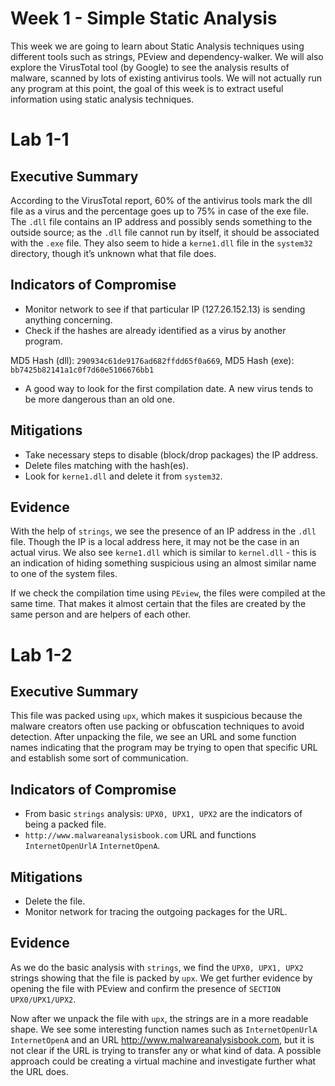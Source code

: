 # Week 1 - Simple Static Analysis

This week we are going to learn about Static Analysis techniques using different tools such as strings, PEview and dependency-walker. We will also explore the VirusTotal tool (by Google) to see the analysis results of malware, scanned by lots of existing antivirus tools. We will not actually run any program at this point, the goal of this week is to extract useful information using static analysis techniques.

# Lab 1-1

## Executive Summary

According to the VirusTotal report, 60% of the antivirus tools mark the dll file as a virus and the percentage goes up to 75% in case of the exe file. The `.dll` file contains an IP address and possibly sends something to the outside source; as the `.dll` file cannot run by itself, it should be associated with the `.exe` file. They also seem to hide a `kerne1.dll` file in the `system32` directory, though it’s unknown what that file does.

## Indicators of Compromise
- Monitor network to see if that particular IP (127.26.152.13) is sending anything concerning.
- Check if the hashes are already identified as a virus by another program. 

MD5 Hash (dll): `290934c61de9176ad682ffdd65f0a669`,
MD5 Hash (exe): `bb7425b82141a1c0f7d60e5106676bb1`

- A good way to look for the first compilation date. A new virus tends to be more dangerous than an old one.

## Mitigations
- Take necessary steps to disable (block/drop packages) the IP address. 
- Delete files matching with the hash(es).
- Look for `kerne1.dll` and delete it from `system32`.

## Evidence
With the help of  `strings`, we see the presence of an IP address in the `.dll` file. Though the IP is a local address here, it may not be the case in an actual virus. We also see `kerne1.dll` which is similar to `kernel.dll` - this is an indication of hiding something suspicious using an almost similar name to one of the system files. 

If we check the compilation time using `PEview`, the files were compiled at the same time. That makes it almost certain that the files are created by the same person and are helpers of each other.


# Lab 1-2

## Executive Summary

This file was packed using `upx`, which makes it suspicious because the malware creators often use packing or obfuscation techniques to avoid detection. After unpacking the file, we see an URL and some function names indicating that the program may be trying to open that specific URL and establish some sort of communication.

## Indicators of Compromise
- From basic `strings` analysis: `UPX0, UPX1, UPX2` are the indicators of being a packed file.
- `http://www.malwareanalysisbook.com` URL and functions `InternetOpenUrlA` `InternetOpenA`.

## Mitigations
- Delete the file.
- Monitor network for tracing the outgoing packages for the URL. 

## Evidence
As we do the basic analysis with `strings`, we find the `UPX0, UPX1, UPX2` strings showing that the file is packed by `upx`. We get further evidence by opening the file with PEview and confirm the presence of `SECTION UPX0/UPX1/UPX2`.

Now after we unpack the file with `upx`, the strings are in a more readable shape. We see some interesting function names such as `InternetOpenUrlA` `InternetOpenA` and an URL http://www.malwareanalysisbook.com, but it is not clear if the URL is trying to transfer any or what kind of data. A possible approach could be creating a virtual machine and investigate further what the URL does.






